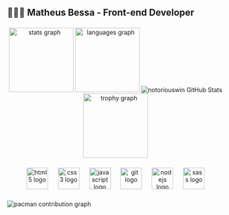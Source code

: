 <h2 align="left">🧑🏻‍💻 Matheus Bessa - Front-end Developer</h2>

###

<div align="center">
  <img src="https://github-readme-stats.vercel.app/api?username=notoriouswin&hide_title=false&hide_rank=false&show_icons=false&include_all_commits=true&count_private=true&disable_animations=false&theme=gotham&locale=en&hide_border=true" height="150" alt="stats graph"  />
  <img src="https://github-readme-stats.vercel.app/api/top-langs?username=notoriouswin&locale=en&hide_title=false&layout=compact&card_width=320&langs_count=5&theme=gotham&hide_border=true" height="150" alt="languages graph"  />
  <img src="https://streak-stats.demolab.com?user=notoriouswin&theme=gotham&hide_border=true" alt="notoriouswin GitHub Stats"/>
  <img src="https://github-profile-trophy.vercel.app?username=notoriouswin&theme=onestar&column=3&row=2&margin-w=2&margin-h=0&no-bg=false&no-frame=true" height="150" alt="trophy graph"  />
</div>

###

<div align="center">
  <img src="https://cdn.jsdelivr.net/gh/devicons/devicon/icons/html5/html5-original.svg" height="50" alt="html5 logo"  />
  <img width="15" />
  <img src="https://cdn.jsdelivr.net/gh/devicons/devicon/icons/css3/css3-original.svg" height="50" alt="css3 logo"  />
  <img width="15" />
  <img src="https://cdn.jsdelivr.net/gh/devicons/devicon/icons/javascript/javascript-original.svg" height="50" alt="javascript logo"  />
  <img width="15" />
  <img src="https://cdn.jsdelivr.net/gh/devicons/devicon/icons/git/git-original.svg" height="50" alt="git logo"  />
  <img width="15" />
  <img src="https://cdn.jsdelivr.net/gh/devicons/devicon/icons/nodejs/nodejs-plain-wordmark.svg" height="50" alt="nodejs logo"  />
  <img width="15" />
  <img src="https://cdn.jsdelivr.net/gh/devicons/devicon/icons/sass/sass-original.svg" height="50" alt="sass logo"  />
</div>

###

<picture>
  <source media="(prefers-color-scheme: dark)" srcset="https://raw.githubusercontent.com/notoriouswin/notoriouswin/output/pacman-contribution-graph-dark.svg">
  <source media="(prefers-color-scheme: light)" srcset="https://raw.githubusercontent.com/notoriouswin/notoriouswin/output/pacman-contribution-graph.svg">
  <img alt="pacman contribution graph" src="https://raw.githubusercontent.com/notoriouswin/notoriouswin/output/pacman-contribution-graph.svg">
</picture>

###
